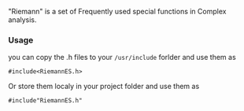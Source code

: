 "Riemann" is a set of Frequently used special functions in Complex analysis.

### Usage
you can copy the .h files to your `/usr/include` forlder and use them as
```
#include<RiemannES.h>
```

Or store them localy in your project folder and use them as
```
#include"RiemannES.h"
```
